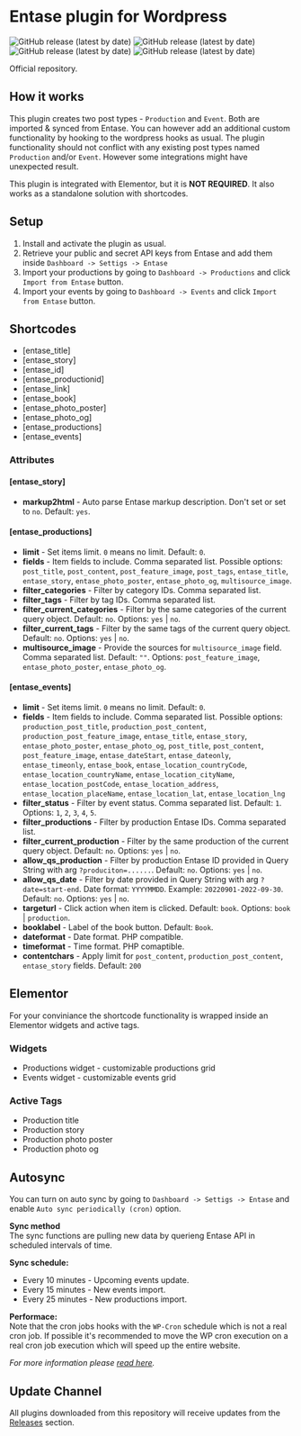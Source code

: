 # Entase plugin for Wordpress
![GitHub release (latest by date)](https://img.shields.io/badge/php-%3E%3D7.4-blue)
![GitHub release (latest by date)](https://img.shields.io/badge/wp-6.0.2-green)
![GitHub release (latest by date)](https://img.shields.io/badge/license-GPL-blue)
![GitHub release (latest by date)](https://img.shields.io/badge/elementor%20integrated-93003c)

Official repository.

## How it works
This plugin creates two post types - ``Production`` and ``Event``. Both are imported & synced from Entase. You can however add an additional custom functionality by hooking to the wordpress hooks as usual. The plugin functionality should not conflict with any existing post types named ``Production`` and/or ``Event``. However some integrations might have unexpected result.

This plugin is integrated with Elementor, but it is **NOT REQUIRED**. It also works as a standalone solution with shortcodes.

## Setup
1. Install and activate the plugin as usual.
2. Retrieve your public and secret API keys from Entase and add them inside ``Dashboard -> Settigs -> Entase``
3. Import your productions by going to ``Dashboard -> Productions`` and click ``Import from Entase`` button.
4. Import your events by going to ``Dashboard -> Events`` and click ``Import from Entase`` button.

## Shortcodes
- [entase_title]
- [entase_story]
- [entase_id]
- [entase_productionid]
- [entase_link]
- [entase_book]
- [entase_photo_poster]
- [entase_photo_og]
- [entase_productions]
- [entase_events]

### Attributes

#### [entase_story]
- **markup2html** - Auto parse Entase markup description. Don't set or set to ``no``. Default: ``yes``.

#### [entase_productions]
- **limit** - Set items limit. ``0`` means no limit. Default: ``0``.
- **fields** - Item fields to include. Comma separated list. Possible options: ``post_title``, ``post_content``, ``post_feature_image``, ``post_tags``, ``entase_title``, ``entase_story``, ``entase_photo_poster``, ``entase_photo_og``, ``multisource_image``.
- **filter_categories** - Filter by category IDs. Comma separated list. 
- **filter_tags** - Filter by tag IDs. Comma separated list.
- **filter_current_categories** - Filter by the same categories of the current query object. Default: ``no``. Options: ``yes`` | ``no``.
- **filter_current_tags** - Filter by the same tags of the current query object. Default: ``no``. Options: ``yes`` | ``no``.
- **multisource_image** - Provide the sources for ``multisource_image`` field. Comma separated list. Default: ``""``. Options: ``post_feature_image``, ``entase_photo_poster``, ``entase_photo_og``.

#### [entase_events]
- **limit** - Set items limit. ``0`` means no limit. Default: ``0``.
- **fields** - Item fields to include. Comma separated list. Possible options: ``production_post_title``, ``production_post_content``, ``production_post_feature_image``, ``entase_title``, ``entase_story``, ``entase_photo_poster``, ``entase_photo_og``, ``post_title``, ``post_content``, ``post_feature_image``, ``entase_dateStart``, ``entase_dateonly``, ``entase_timeonly``, ``entase_book``, ``entase_location_countryCode``, ``entase_location_countryName``, ``entase_location_cityName``, ``entase_location_postCode``, ``entase_location_address``, ``entase_location_placeName``, ``entase_location_lat``, ``entase_location_lng``
- **filter_status** - Filter by event status. Comma separated list. Default: ``1``. Options: ``1``, ``2``, ``3``, ``4``, ``5``.
- **filter_productions** - Filter by production Entase IDs. Comma separated list. 
- **filter_current_production** - Filter by the same production of the current query object. Default: ``no``. Options: ``yes`` | ``no``.
- **allow_qs_production** - Filter by production Entase ID provided in Query String with arg ``?produciton=......``. Default: ``no``. Options: ``yes`` | ``no``.
- **allow_qs_date** - Filter by date provided in Query String with arg ``?date=start-end``. Date format: ``YYYYMMDD``. Example: ``20220901-2022-09-30``. Default: ``no``. Options: ``yes`` | ``no``.
- **targeturl** - Click action when item is clicked. Default: ``book``. Options: ``book`` | ``production``.
- **booklabel** - Label of the book button. Default: ``Book``.
- **dateformat** - Date format. PHP compatible.
- **timeformat** - Time format. PHP comaptible.
- **contentchars** - Apply limit for ``post_content``, ``production_post_content``, ``entase_story`` fields. Default: ``200``

## Elementor
For your conviniance the shortcode functionality is wrapped inside an Elementor widgets and active tags.

### Widgets
- Productions widget - customizable productions grid
- Events widget - customizable events grid

### Active Tags
- Production title
- Production story
- Production photo poster
- Production photo og

## Autosync
You can turn on auto sync by going to ``Dashboard -> Settigs -> Entase`` and enable ``Auto sync periodically (cron)`` option.

**Sync method**<br>
The sync functions are pulling new data by querieng Entase API in scheduled intervals of time.

**Sync schedule:**
- Every 10 minutes - Upcoming events update.
- Every 15 minutes - New events import.
- Every 25 minutes - New productions import.

**Performace:**<br>
Note that the cron jobs hooks with the ``WP-Cron`` schedule which is not a real cron job. If possible it's recommended to move the WP cron execution on a real cron job execution which will speed up the entire website.

_For more information please [read here](https://developer.wordpress.org/plugins/cron/)._

## Update Channel
All plugins downloaded from this repository will receive updates from the [Releases](https://github.com/entaseteam/plugin.wp/releases) section.
